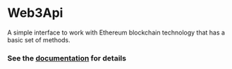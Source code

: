 # Web3Api
A simple interface to work with Ethereum blockchain technology that has a basic set of methods.

### See the [documentation](https://github.com/inter074/Web3Api/blob/master/docs/index.md) for details
